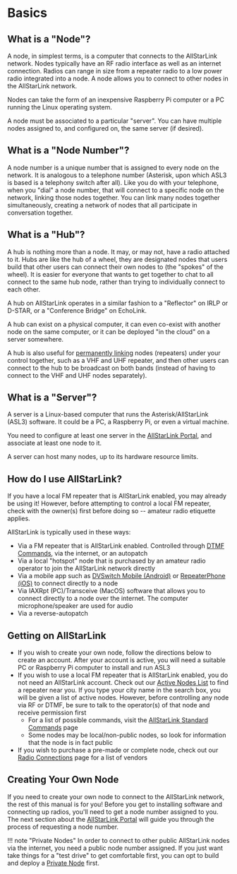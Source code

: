 # Basics
## What is a "Node"?
A node, in simplest terms, is a computer that connects to the AllStarLink network. Nodes typically have an RF radio interface as well as an internet connection. Radios can range in size from a repeater radio to a low power radio integrated into a node. A node allows you to connect to other nodes in the AllStarLink network. 

Nodes can take the form of an inexpensive Raspberry Pi computer or a PC running the Linux operating system.

A node must be associated to a particular "server". You can have multiple nodes assigned to, and configured on, the same server (if desired).

## What is a "Node Number"?
A node number is a unique number that is assigned to every node on the network. It is analogous to a telephone number (Asterisk, upon which ASL3 is based is a telephony switch after all). Like you do with your telephone, when you "dial" a node number, that will connect to a specific node on the network, linking those nodes together. You can link many nodes together simultaneously, creating a network of nodes that all participate in conversation together.

## What is a "Hub"?
A hub is nothing more than a node. It may, or may not, have a radio attached to it. Hubs are like the hub of a wheel, they are designated nodes that users build that other users can connect their own nodes to (the "spokes" of the wheel). It is easier for everyone that wants to get together to chat to all connect to the same hub node, rather than trying to individually connect to each other.

A hub on AllStarLink operates in a similar fashion to a "Reflector" on IRLP or D-STAR, or a "Conference Bridge" on EchoLink.

A hub can exist on a physical computer, it can even co-exist with another node on the same computer, or it can be deployed "in the cloud" on a server somewhere.

A hub is also useful for [permanently linking](../adv-topics/permanentnode.md) nodes (repeaters) under your control together, such as a VHF and UHF repeater, and then other users can connect to the hub to be broadcast on both bands (instead of having to connect to the VHF and UHF nodes separately). 

## What is a "Server"?
A server is a Linux-based computer that runs the Asterisk/AllStarLink (ASL3) software. It could be a PC, a Raspberry Pi, or even a virtual machine.

You need to configure at least one server in the [AllStarLink Portal](./portal.md), and associate at least one node to it.

A server can host many nodes, up to its hardware resource limits.

## How do I use AllStarLink?
If you have a local FM repeater that is AllStarLink enabled, you may already be using it! However, before attempting to control a local FM repeater, check with the owner(s) first before doing so -- amateur radio etiquette applies.

AllStarLink is typically used in these ways:

* Via a FM repeater that is AllStarLink enabled. Controlled through [DTMF Commands](https://wiki.allstarlink.org/wiki/AllStar_Link_Standard_Commands), via the internet, or an autopatch
* Via a local "hotspot" node that is purchased by an amateur radio operator to join the AllStarLink network directly
* Via a mobile app such as [DVSwitch Mobile (Android)](https://play.google.com/store/apps/details?id=org.dvswitch&hl=en_US&gl=US) or [RepeaterPhone (iOS)](https://apps.apple.com/us/app/repeaterphone/id1637247024) to connect directly to a node
* Via IAXRpt (PC)/Transceive (MacOS) software that allows you to connect directly to a node over the internet. The computer microphone/speaker are used for audio
* Via a reverse-autopatch

## Getting on AllStarLink
* If you wish to create your own node, follow the directions below to create an account. After your account is active, you will need a suitable PC or Raspberry Pi computer to install and run ASL3
* If you wish to use a local FM repeater that is AllStarLink enabled, you do not need an AllStarLink account. Check out our [Active Nodes List](https://stats.allstarlink.org/) to find a repeater near you. If you type your city name in the search box, you will be given a list of active nodes. However, before controlling any node via RF or DTMF, be sure to talk to the operator(s) of that node and receive permission first 
    * For a list of possible commands, visit the [AllStarLink Standard Commands](https://wiki.allstarlink.org/wiki/AllStar_Link_Standard_Commands) page
    * Some nodes may be local/non-public nodes, so look for information that the node is in fact public
* If you wish to purchase a pre-made or complete node, check out our [Radio Connections](https://wiki.allstarlink.org/wiki/Radio_Connections) page for a list of vendors

## Creating Your Own Node
If you need to create your own node to connect to the AllStarLink network, the rest of this manual is for you! Before you get to installing software and connecting up radios, you'll need to get a node number assigned to you. The next section about the [AllStarLink Portal](./portal.md) will guide you through the process of requesting a node number.

!!! note "Private Nodes"
    In order to connect to other public AllStarLink nodes via the internet, you need a public node number assigned. If you just want take things for a "test drive" to get comfortable first, you can opt to build and deploy a [Private Node](../adv-topics/privatenodes.md) first.  
